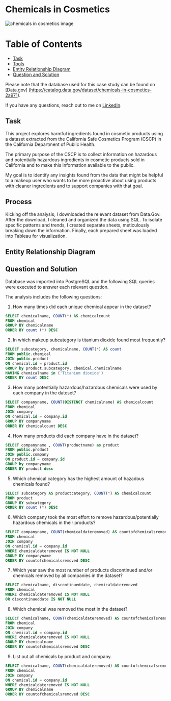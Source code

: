 # Chemicals in Cosmetics

![chemicals in cosmetics image](../assets/chemicalsincosmetics.png)

# Table of Contents 
- [Task](#task)
- [Tools](#tools)
- [Entity Relationship Diagram](#entity-relationship-diagram)
- [Question and Solution](#question-and-solution)

Please note that the database used for this case study can be found on [Data.gov] (https://catalog.data.gov/dataset/chemicals-in-cosmetics-2a971).

If you have any questions, reach out to me on [LinkedIn](https://www.linkedin.com/in/judithpmorgan/).

## Task
This project explores harmful ingredients found in cosmetic products using a dataset extracted from the California Safe Cosmetics Program (CSCP) in the California Department of Public Health.

The primary purpose of the CSCP is to collect information on hazardous and potentially hazardous ingredients in cosmetic products sold in California and to make this information available to the public.

My goal is to identify any insights found from the data that might be helpful to a makeup user who wants to be more proactive about using products with cleaner ingredients and to support companies with that goal.


## Process

Kicking off the analysis, I downloaded the relevant dataset from Data.Gov. After the download, I cleaned and organized the data using SQL. To isolate specific patterns and trends, I created separate sheets, meticulously breaking down the information. Finally, each prepared sheet was loaded into Tableau for visualization.

## Entity Relationship Diagram
## Question and Solution

Database was imported into PostgreSQL and the following SQL queries were executed to answer each relevant question.

The analysis includes the following questions:

1) How many times did each unique chemical appear in the dataset?
   
````sql
SELECT chemicalname, COUNT(*) AS chemicalcount
FROM chemical
GROUP BY chemicalname
ORDER BY count (*) DESC 
````

2) In which makeup subcategory is titanium dioxide found most frequently?
   
````sql
SELECT subcategory, chemicalname, COUNT(*) AS count
FROM public.chemical
JOIN public.product
ON chemical.id = product.id
GROUP by product.subcategory, chemical.chemicalname
HAVING chemicalname in ('Titanium dioxide')
ORDER BY count DESC
```` 


3) How many potentially hazardous/hazardous chemicals were used by each company in the dateset?

````sql
SELECT companyname, COUNT(DISTINCT chemicalname) AS chemicalcount
FROM chemical
JOIN company
ON chemical.id = company.id
GROUP BY companyname
ORDER BY chemicalcount DESC
````


4) How many products did each company have in the dataset? 

````sql
SELECT companyname , COUNT(productname) as product 
FROM public.product
JOIN public.company
ON product.id = company.id
GROUP by companyname
ORDER BY product desc
````


5) Which chemical category has the highest amount of hazadous chemicals found?

````sql
SELECT subcategory AS productcategory, COUNT(*) AS chemicalcount
FROM product
GROUP BY subcategory
ORDER BY count (*) DESC
```` 

6) Which company took the most effort to remove hazardous/potentially hazardous chemicals in their products? 

````sql
SELECT companyname, COUNT(chemicaldateremoved) AS countofchemicalsremoved
FROM chemical
JOIN company
ON chemical.id = company.id
WHERE chemicaldateremoved IS NOT NULL
GROUP BY companyname
ORDER BY countofchemicalsremoved DESC 
````

7) Which year saw the most number of products discontinued and/or chemicals removed by all companies in the dataset?
   
````sql
SELECT chemicalname, discontinueddate, chemicaldateremoved 
FROM chemical
WHERE chemicaldateremoved IS NOT NULL
OR discontinueddate IS NOT NULL
````

8) Which chemical was removed the most in the dataset?
   
````sql
SELECT chemicalname, COUNT(chemicaldateremoved) AS countofchemicalsremoved
FROM chemical
JOIN company
ON chemical.id = company.id
WHERE chemicaldateremoved IS NOT NULL
GROUP BY chemicalname
ORDER BY countofchemicalsremoved DESC
````

9) List out all chemicals by product and company.
   
````sql
SELECT chemicalname, COUNT(chemicaldateremoved) AS countofchemicalsremoved
FROM chemical
JOIN company
ON chemical.id = company.id
WHERE chemicaldateremoved IS NOT NULL
GROUP BY chemicalname
ORDER BY countofchemicalsremoved DESC
````


